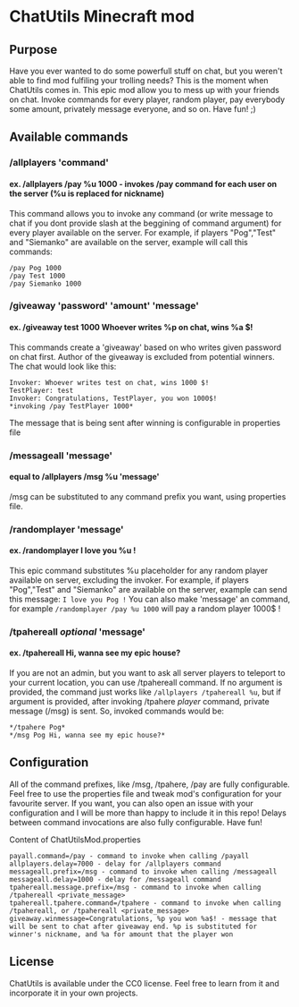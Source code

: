 # ChatUtils Minecraft mod

## Purpose

Have you ever wanted to do some powerfull stuff on chat, but you weren't able to find mod fulfiling your trolling needs? This is the moment when ChatUtils comes in. This epic mod allow you to mess up with your friends on chat. Invoke commands for every player, random player, pay everybody some amount, privately message everyone, and so on. Have fun! ;)


## Available commands

### /allplayers 'command'
#### ex. /allplayers /pay %u 1000 - invokes /pay command for each user on the server (%u is replaced for nickname)
This command allows you to invoke any command (or write message to chat if you dont provide slash at the beggining of command argument) for every player available on the server. For example, if players "Pog","Test" and "Siemanko" are available on the server, example will call this commands:
```
/pay Pog 1000
/pay Test 1000
/pay Siemanko 1000
```

### /giveaway 'password' 'amount' 'message'
#### ex. /giveaway test 1000 Whoever writes %p on chat, wins %a $!
This commands create a 'giveaway' based on who writes given password on chat first. Author of the giveaway is excluded from potential winners. The chat would look like this:
```
Invoker: Whoever writes test on chat, wins 1000 $!
TestPlayer: test
Invoker: Congratulations, TestPlayer, you won 1000$! 
*invoking /pay TestPlayer 1000*
```
The message that is being sent after winning is configurable in properties file

### /messageall 'message'
#### equal to /allplayers /msg %u 'message'
/msg can be substituted to any command prefix you want, using properties file.

### /randomplayer 'message'
#### ex. /randomplayer I love you %u !
This epic command substitutes %u placeholder for any random player available on server, excluding the invoker.  For example, if players "Pog","Test" and "Siemanko" are available on the server, example can send this message:
`I love you Pog !`
You can also make 'message' an command, for example
`/randomplayer /pay %u 1000`
will pay a random player 1000$ !

### /tpahereall *optional* 'message'
#### ex. /tpahereall Hi, wanna see my epic house?
If you are not an admin, but you want to ask all server players to teleport to your current location, you can use /tpahereall command. If no argument is provided, the command just works like `/allplayers /tpahereall %u`, but if argument is provided, after invoking /tpahere *player* command, private message (/msg) is sent. So, invoked commands would be:
```
*/tpahere Pog*
*/msg Pog Hi, wanna see my epic house?*
```

## Configuration
All of the command prefixes, like /msg, /tpahere, /pay are fully configurable. Feel free to use the properties file and tweak mod's configuration for your favourite server. If you want, you can also open an issue with your configuration and I will be more than happy to include it in this repo!
Delays between command invocations are also fully configurable. Have fun!

Content of ChatUtilsMod.properties
```payall.delay=1000 - delay for /payall command
payall.command=/pay - command to invoke when calling /payall
allplayers.delay=7000 - delay for /allplayers command
messageall.prefix=/msg - command to invoke when calling /messageall
messageall.delay=1000 - delay for /messageall command
tpahereall.message.prefix=/msg - command to invoke when calling /tpahereall <private_message>
tpahereall.tpahere.command=/tpahere - command to invoke when calling /tpahereall, or /tpahereall <private_message>
giveaway.winmessage=Congratulations, %p you won %a$! - message that will be sent to chat after giveaway end. %p is substituted for winner's nickname, and %a for amount that the player won
```





## License
ChatUtils is available under the CC0 license. Feel free to learn from it and incorporate it in your own projects.
